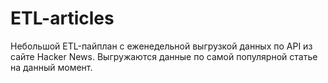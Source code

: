# ETL-articles

Небольшой ETL-пайплан с еженедельной выгрузкой данных по API из сайте Hacker News.
Выгружаются данные по самой популярной статье на данный момент.

